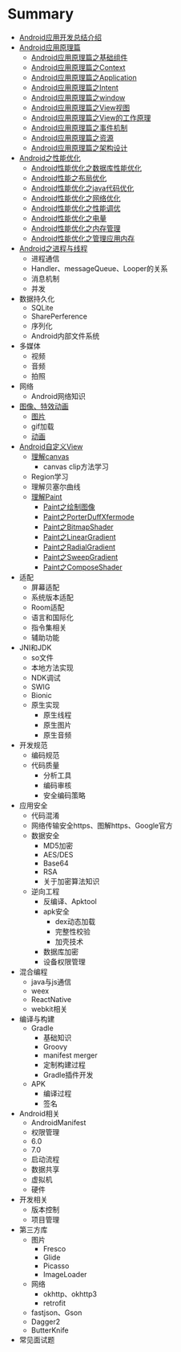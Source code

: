 # Summary

* [Android应用开发总结介绍](README.md)
* [Android应用原理篇](chapter1.md)
  * [Android应用原理篇之基础组件](androidying-yong-yuan-li-pian-zhi-ji-chu-zu-jian.md)
  * [Android应用原理篇之Context](androidying-yong-yuan-li-pian-zhi-context.md)
  * [Android应用原理篇之Application](androidying-yong-yuan-li-pian-zhi-application.md)
  * [Android应用原理篇之Intent](androidying-yong-yuan-li-pian-zhi-intent.md)
  * [Android应用原理篇之window](androidying-yong-yuan-li-pian-zhi-window.md)
  * [Android应用原理篇之View视图](androidying-yong-yuan-li-pian-zhi-view-shi-tu.md)
  * [Android应用原理篇之View的工作原理](androidying-yong-yuan-li-pian-zhi-view-de-gong-zuo-yuan-li.md)
  * [Android应用原理篇之事件机制](androidying-yong-yuan-li-pian-zhi-shi-jian-ji-zhi.md)
  * [Android应用原理篇之资源](androidying-yong-yuan-li-pian-zhi-zi-yuan.md)
  * [Android应用原理篇之架构设计](androidying-yong-yuan-li-pian-zhi-jia-gou-she-ji.md)
* [Android之性能优化](androidzhi-xing-neng-you-hua.md)
  * [Android性能优化之数据库性能优化](androidxing-neng-you-hua-zhi-shu-ju-ku-xing-neng-you-hua.md)
  * [Android性能之布局优化](androidxing-neng-zhi-bu-ju-you-hua.md)
  * [Android性能优化之java代码优化](androidxing-neng-you-hua-zhi-java-dai-ma-you-hua.md)
  * [Android性能优化之网络优化](androidxing-neng-diao-you.md)
  * [Android性能优化之性能调优](androidxing-neng-you-hua-zhi-xing-neng-diao-you.md)
  * [Android性能优化之电量](androidxing-neng-you-hua-zhi-dian-liang.md)
  * [Android性能优化之内存管理](androidxing-neng-you-hua-zhi-nei-cun-guan-li.md)
  * [Android性能优化之管理应用内存](androidxing-neng-you-hua-zhi-guan-li-ying-yong-nei-cun.md)
* [Android之进程与线程](androidzhi-jin-cheng-yu-xian-cheng.md)
  * 进程通信
  * Handler、messageQueue、Looper的关系
  * 消息机制
  * 并发
* 数据持久化
  * SQLite
  * SharePerference
  * 序列化
  * Android内部文件系统
* 多媒体
  * 视频
  * 音频
  * 拍照
* 网络
  * Android网络知识
* [图像、特效动画](tu-xiang-3001-te-xiao-dong-hua.md)
  * [图片](tu-pian.md)
  * gif加载
  * [动画](dong-hua.md)
* [Android自定义View](androidzi-ding-yi-view.md)
  * [理解canvas](androidzi-ding-yi-view/li-jie-canvas.md)
    * canvas clip方法学习
  * Region学习
  * 理解贝塞尔曲线
  * [理解Paint](androidzi-ding-yi-view/li-jie-paint.md)
    * [Paint之绘制图像](androidzi-ding-yi-view/li-jie-paint/paintzhi-hui-zhi-tu-xiang.md)
    * [Paint之PorterDuffXfermode](androidzi-ding-yi-view/li-jie-paint/paintzhi-porterduffxfermode.md)
    * [Paint之BitmapShader](androidzi-ding-yi-view/li-jie-paint/paintzhi-shader.md)
    * [Paint之LinearGradient](androidzi-ding-yi-view/li-jie-paint/paintzhilineargradient.md)
    * [Paint之RadialGradient](androidzi-ding-yi-view/li-jie-paint/paintzhi-radialgradient.md)
    * [Paint之SweepGradient](androidzi-ding-yi-view/li-jie-paint/paintzhi-sweepgradient.md)
    * [Paint之ComposeShader](androidzi-ding-yi-view/li-jie-paint/paintzhi-composeshader.md)
* 适配
  * 屏幕适配
  * 系统版本适配
  * Room适配
  * 语言和国际化
  * 指令集相关
  * 辅助功能
* JNI和JDK
  * so文件
  * 本地方法实现
  * NDK调试
  * SWIG
  * Bionic
  * 原生实现
    * 原生线程
    * 原生图片
    * 原生音频
* 开发规范
  * 编码规范
  * 代码质量
    * 分析工具
    * 编码审核
    * 安全编码策略
* 应用安全
  * 代码混淆
  * 网络传输安全https、图解https、Google官方
  * 数据安全
    * MD5加密
    * AES/DES
    * Base64
    * RSA
    * 关于加密算法知识
  * 逆向工程
    * 反编译、Apktool
    * apk安全
      * dex动态加载
      * 完整性校验
      * 加壳技术
    * 数据库加密
    * 设备权限管理
* 混合编程
  * java与js通信
  * weex
  * ReactNative
  * webkit相关
* 编译与构建
  * Gradle
    * 基础知识
    * Groovy
    * manifest merger
    * 定制构建过程
    * Gradle插件开发
  * APK
    * 编译过程
    * 签名
* Android相关
  * AndroidManifest
  * 权限管理
  * 6.0
  * 7.0
  * 启动流程
  * 数据共享
  * 虚拟机
  * 硬件
* 开发相关
  * 版本控制
  * 项目管理
* 第三方库
  * 图片
    * Fresco
    * Glide
    * Picasso
    * ImageLoader
  * 网络
    * okhttp、okhttp3
    * retrofit
  * fastjson、Gson
  * Dagger2
  * ButterKnife
* 常见面试题



